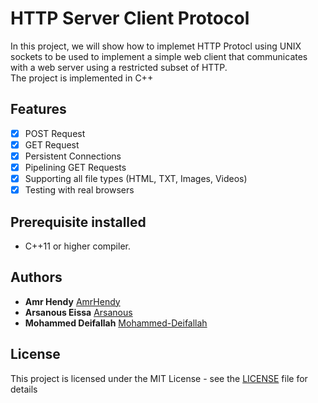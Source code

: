 # HTTP Server Client Protocol
In this project, we will show how to implemet HTTP Protocl using UNIX sockets to be used to implement a simple web client
that communicates with a web server using a restricted subset of HTTP.<br/>
The project is implemented in C++ 

## Features
- [x] POST Request
- [x] GET Request
- [x] Persistent Connections
- [x] Pipelining GET Requests
- [x] Supporting all file types (HTML, TXT, Images, Videos)
- [x] Testing with real browsers

## Prerequisite installed
- C++11 or higher compiler.

## Authors
* **Amr Hendy** [AmrHendy](https://github.com/AmrHendy)
* **Arsanous Eissa** [Arsanous](https://github.com/Arsanuos)
* **Mohammed Deifallah** [Mohammed-Deifallah](https://github.com/Mohammed-Deifallah)

## License
This project is licensed under the MIT License - see the [LICENSE](LICENSE) file for details
